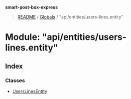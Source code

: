 **smart-post-box-express**

> [README](../README.md) / [Globals](../globals.md) / "api/entities/users-lines.entity"

# Module: "api/entities/users-lines.entity"

## Index

### Classes

* [UsersLinesEntity](../classes/_api_entities_users_lines_entity_.userslinesentity.md)
